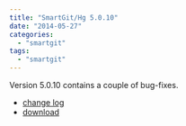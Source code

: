 ```yaml
---
title: "SmartGit/Hg 5.0.10"
date: "2014-05-27"
categories: 
  - "smartgit"
tags: 
  - "smartgit"
---
```


Version 5.0.10 contains a couple of bug-fixes.

- [change log](http://www.syntevo.com/smartgithg/changelog.txt)
- [download](http://www.syntevo.com/smartgithg/download)
